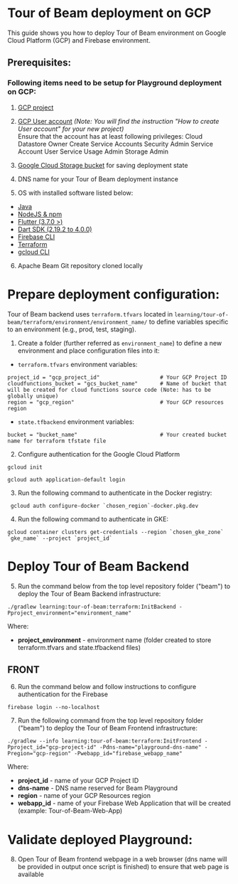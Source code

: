<!--
    Licensed to the Apache Software Foundation (ASF) under one
    or more contributor license agreements.  See the NOTICE file
    distributed with this work for additional information
    regarding copyright ownership.  The ASF licenses this file
    to you under the Apache License, Version 2.0 (the
    "License"); you may not use this file except in compliance
    with the License.  You may obtain a copy of the License at

      http://www.apache.org/licenses/LICENSE-2.0

    Unless required by applicable law or agreed to in writing,
    software distributed under the License is distributed on an
    "AS IS" BASIS, WITHOUT WARRANTIES OR CONDITIONS OF ANY
    KIND, either express or implied.  See the License for the
    specific language governing permissions and limitations
    under the License.
-->
# Tour of Beam deployment on GCP
This guide shows you how to deploy Tour of Beam environment on Google Cloud Platform (GCP) and Firebase environment.

## Prerequisites:

### Following items need to be setup for Playground deployment on GCP:
1. [GCP project](https://cloud.google.com/resource-manager/docs/creating-managing-projects)
2. [GCP User account](https://cloud.google.com/appengine/docs/standard/access-control?tab=python) _(Note: You will find the instruction "How to create User account" for your new project)_<br>
   Ensure that the account has at least following privileges:
   Cloud Datastore Owner
   Create Service Accounts
   Security Admin
   Service Account User
   Service Usage Admin
   Storage Admin

3. [Google Cloud Storage bucket](https://cloud.google.com/storage/docs/creating-buckets) for saving deployment state

4. DNS name for your Tour of Beam deployment instance

5. OS with installed software listed below:

* [Java](https://adoptopenjdk.net/)
* [NodeJS & npm](https://docs.npmjs.com/downloading-and-installing-node-js-and-npm/)
* [Flutter (3.7.0 >)](https://docs.flutter.dev/get-started/install)
* [Dart SDK (2.19.2 to 4.0.0)](https://dart.dev/get-dart)
* [Firebase CLI](https://docs.docker.com/engine/install/)
* [Terraform](https://www.terraform.io/downloads)
* [gcloud CLI](https://cloud.google.com/sdk/docs/install-sdk)

6. Apache Beam Git repository cloned locally

# Prepare deployment configuration:
Tour of Beam backend uses `terraform.tfvars` located in `learning/tour-of-beam/terraform/environment/environment_name/` to define variables specific to an environment (e.g., prod, test, staging).<br>
1. Create a folder (further referred as `environment_name`) to define a new environment and place configuration files into it:

* `terraform.tfvars` environment variables:
```
project_id = "gcp_project_id"                   # Your GCP Project ID
cloudfunctions_bucket = "gcs_bucket_name"       # Name of bucket that will be created for cloud functions source code (Note: has to be globally unique)
region = "gcp_region"                           # Your GCP resources region

```
* `state.tfbackend` environment variables:
```
bucket = "bucket_name"                          # Your created bucket name for terraform tfstate file
```
2. Configure authentication for the Google Cloud Platform
```
gcloud init
```
```
gcloud auth application-default login
```

3. Run the following command to authenticate in the Docker registry:
```
 gcloud auth configure-docker `chosen_region`-docker.pkg.dev
```
4. Run the following command to authenticate in GKE:
```
gcloud container clusters get-credentials --region `chosen_gke_zone` `gke_name` --project `project_id`
```

# Deploy Tour of Beam Backend
5. Run the command below from the top level repository folder ("beam") to deploy the Tour of Beam Backend infrastructure:
```
./gradlew learning:tour-of-beam:terraform:InitBackend -Pproject_environment="environment_name"
```
Where:
- **project_environment** - environment name (folder created to store terraform.tfvars and state.tfbackend files)

## FRONT

6. Run the command below and follow instructions to configure authentication for the Firebase
```
firebase login --no-localhost
```

7. Run the following command from the top level repository folder ("beam") to deploy the Tour of Beam Frontend infrastructure:
```
./gradlew --info learning:tour-of-beam:terraform:InitFrontend -Pproject_id="gcp-project-id" -Pdns-name="playground-dns-name" -Pregion="gcp-region" -Pwebapp_id="firebase_webapp_name"
```
Where:
- **project_id** - name of your GCP Project ID
- **dns-name** - DNS name reserved for Beam Playground
- **region** - name of your GCP Resources region
- **webapp_id** - name of your Firebase Web Application that will be created (example: Tour-of-Beam-Web-App)

# Validate deployed Playground:
8. Open Tour of Beam frontend webpage in a web browser (dns name will be provided in output once script is finished) to ensure that web page is available